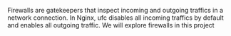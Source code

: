 Firewalls are gatekeepers that inspect incoming and outgoing traffics in a
network connection. In Nginx, ufc disables all incoming traffics by 
default and enables all outgoing traffic. We will explore firewalls in this
project
